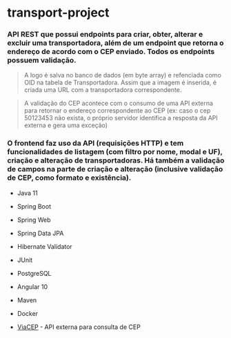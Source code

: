 # transport-project

### API REST que possui endpoints para criar, obter, alterar e excluir uma transportadora, além de um endpoint que retorna o endereço de acordo com o CEP enviado. Todos os endpoints possuem validação.
> A logo é salva no banco de dados (em byte array) e refenciada como OID na tabela de Transportadora. Assim que a imagem é inserida, é criada uma URL com a transportadora correspondente.

> A validação do CEP acontece com o consumo de uma API externa para retornar o endereço correspondente ao CEP (ex: caso o cep 50123453 não exista, o próprio servidor identifica a resposta da API externa e gera uma exceção)

### O frontend faz uso da API (requisições HTTP) e tem funcionalidades de listagem (com filtro por nome, modal e UF), criação e alteração de transportadoras. Há também a validação de campos na parte de criação e alteração (inclusive validação de CEP, como formato e existência). 

- Java 11
- Spring Boot
- Spring Web
- Spring Data JPA
- Hibernate Validator
- JUnit
- PostgreSQL
- Angular 10
- Maven
- Docker

- [ViaCEP](https://viacep.com.br/) - API externa para consulta de CEP


